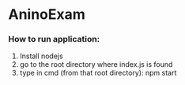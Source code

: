 # AninoExam

### How to run application:
1) Install nodejs
2) go to the root directory where index.js is found
3) type in cmd (from that root directory): npm start

